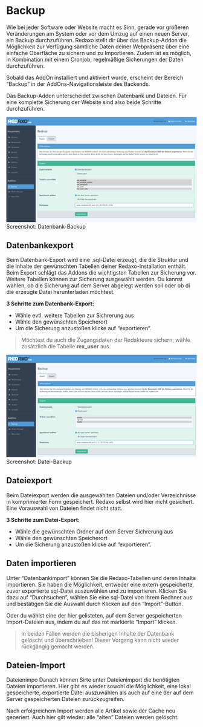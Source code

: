 # Backup
Wie bei jeder Software oder Website macht es Sinn, gerade vor größeren Veränderungen am System oder vor dem Umzug auf einen neuen Server, ein Backup durchzuführen. Redaxo stellt dir über das Backup-Addon die Möglichkeit zur Verfügung sämtliche Daten deiner Webpräsenz über eine einfache Oberfläche zu sichern und zu Importieren. Zudem ist es möglich, in Kombination mit einem Cronjob, regelmäßige Sicherungen der Daten durchzuführen.  

Sobald das AddOn installiert und aktiviert wurde, erscheint der Bereich “Backup” in der AddOns-Navigationsleiste des Backends.

Das Backup-Addon unterscheidet zwischen Datenbank und Dateien. Für eine komplette Sicherung der Website sind also beide Schritte durchzuführen. 

![Screenshot](/assets/v5.2.0-backup-01-overview.png)
Screenshot: Datenbank-Backup

## Datenbankexport
Beim Datenbank-Export wird eine .sql-Datei erzeugt, die die Struktur und die Inhalte der gewünschten Tabellen deiner Redaxo-Installation enthält. Beim Export schlägt das Addons die wichtigsten Tabellen zur Sicherung vor. Weitere Tabellen können zur Sicherung ausgewählt werden. Du kannst wählen, ob die Sicherung auf dem Server abgelegt werden soll oder ob di die erzeugte Datei herunterladen möchtest. 

**3 Schritte zum Datenbank-Export:** 
- Wähle evtl. weitere Tabellen zur Sichrerung aus
- Wähle den gewünschten Speicherort
- Um die Sicherung anzustoßen klicke auf “exportieren”.

> Möchtest du auch die Zugangsdaten der Redakteure sichern, wähle zusätzlich die Tabelle **rex_user** aus. 

![Screenshot](/assets/v5.2.0-backup-02-files.png)
Screenshot: Datei-Backup

## Dateiexport
Beim Dateiexport werden die ausgewählten Dateien und/oder Verzeichnisse in komprimierter Form gespeichert. Redaxo selbst wird hier nicht gesichert. Eine Vorauswahl von Dateien findet nicht statt. 

**3 Schritte zum Datei-Export:** 
- Wähle die gewünschten Ordner auf dem Server Sichrerung aus
- Wähle den gewünschten Speicherort
- Um die Sicherung anzustoßen klicke auf “exportieren”.



## Daten importieren

Unter “Datenbankimport” können Sie die Redaxo-Tabellen und deren Inhalte importieren. Sie haben die Möglichkeit, entweder eine extern gespeicherte, zuvor exportierte sql-Datei auszuwählen und zu importieren. Klicken Sie dazu auf “Durchsuchen”, wählen Sie eine sql-Datei von Ihrem Rechner aus und bestätigen Sie die Auswahl durch Klicken auf den “Import”-Button.

Oder du wählst eine der hier gelisteten, auf dem Server gespeicherten Import-Dateien aus, indem du auf das rot markierte “Import” klicken.

> In beiden Fällen werden die bisherigen Inhalte der Datenbank gelöscht und überschrieben! Dieser Vorgang kann nicht wieder rückgängig gemacht werden.


## Dateien-Import
Dateienimpo
Danach können Sirte unter Dateienimport die benötigten Dateien importieren. Hier gibt es wieder sowohl die Möglichkeit, eine lokal gespeicherte, exportierte Datei auszuwählen als auch auf eine der auf dem Server gespeicherten Dateien zurückzugreifen.

Nach erfolgreichem Import werden alle Artikel sowie der Cache neu generiert. Auch hier gilt wieder: alle “alten” Dateien werden gelöscht.
